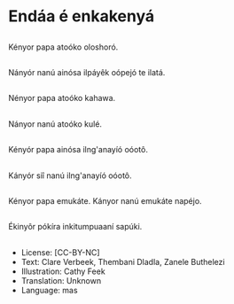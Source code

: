 # Endáa é enkakenyá

##
Kényor papa atoóko
oloshoró.

##
Nányór nanú ainósa
ilpáyêk oópejó te ilatá.

##
Nényor papa atoóko
kahawa.

##
Nányor nanú atoóko
kulé.

##
Kényór papa ainósa
ilng'anayíó oóotô.

##
Kányór siî nanú
ilng'anayíó oóotô.

##
Kényor papa emukáte.
Kányor nanú emukáte
napéjo.

##
Ékinyôr pókíra
inkitumpuaaní sapúki.

##
* License: [CC-BY-NC]
* Text: Clare Verbeek, Thembani Dladla, Zanele Buthelezi
* Illustration: Cathy Feek
* Translation: Unknown
* Language: mas
